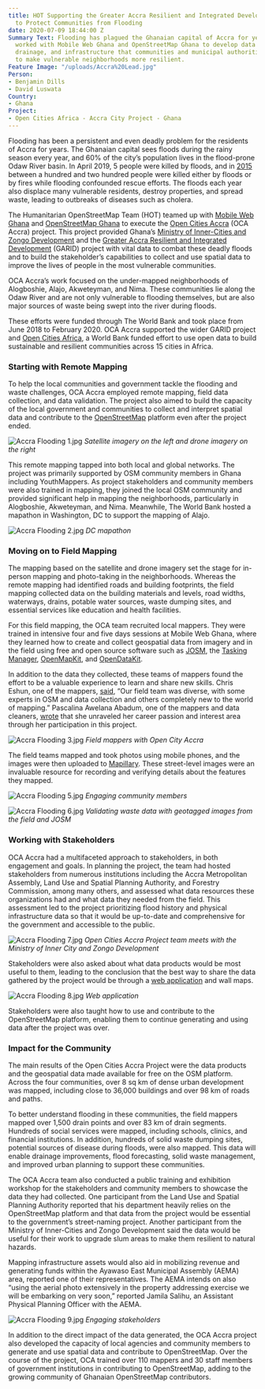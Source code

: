 ```yaml
---
title: HOT Supporting the Greater Accra Resilient and Integrated Development Project
  to Protect Communities from Flooding
date: 2020-07-09 18:44:00 Z
Summary Text: Flooding has plagued the Ghanaian capital of Accra for years, so HOT
  worked with Mobile Web Ghana and OpenStreetMap Ghana to develop data on local buildings,
  drainage, and infrastructure that communities and municipal authorities could use
  to make vulnerable neighborhoods more resilient.
Feature Image: "/uploads/Accra%20Lead.jpg"
Person:
- Benjamin Dills
- David Luswata
Country:
- Ghana
Project:
- Open Cities Africa - Accra City Project - Ghana
---
```


Flooding has been a persistent and even deadly problem for the residents of Accra for years. The Ghanaian capital sees floods during the rainy season every year, and 60% of the city’s population lives in the flood-prone Odaw River basin. In April 2019, 5 people were killed by floods, and in [2015](https://www.bbc.com/news/world-africa-33003673) between a hundred and two hundred people were killed either by floods or by fires while flooding confounded rescue efforts. The floods each year also displace many vulnerable residents, destroy properties, and spread waste, leading to outbreaks of diseases such as cholera.

The Humanitarian OpenStreetMap Team (HOT) teamed up with [Mobile Web Ghana](http://mobilewebghana.org/) and [OpenStreetMap Ghana](https://osmghana.org/) to execute the [Open Cities Accra](https://opencitiesproject.org/accra/) (OCA Accra) project. This project provided Ghana’s [Ministry of Inner-Cities and Zongo Development](http://www.miczd.gov.gh/) and the [Greater Accra Resilient and Integrated Development](https://www.worldbank.org/en/news/loans-credits/2019/05/29/ghana-greater-accra-resilient-and-integrated-development-project) (GARID) project with vital data to combat these deadly floods and to build the stakeholder’s capabilities to collect and use spatial data to improve the lives of people in the most vulnerable communities. 

OCA Accra’s work focused on the under-mapped neighborhoods of Alogboshie, Alajo, Akweteyman, and Nima. These communities lie along the Odaw River and are not only vulnerable to flooding themselves, but are also major sources of waste being swept into the river during floods.

These efforts were funded through The World Bank and took place from June 2018 to February 2020. OCA Accra supported the wider GARID project and [Open Cities Africa](https://opencitiesproject.org/), a World Bank funded effort to use open data to build sustainable and resilient communities across 15 cities in Africa.

### Starting with Remote Mapping

To help the local communities and government tackle the flooding and waste challenges, OCA Accra employed remote mapping, field data collection, and data validation. The project also aimed to build the capacity of the local government and communities to collect and interpret spatial data and contribute to the [OpenStreetMap](https://www.openstreetmap.org/about) platform even after the project ended.

![Accra Flooding 1.jpg](/uploads/Accra%20Flooding%201.jpg)
*Satellite imagery on the left and drone imagery on the right*

This remote mapping tapped into both local and global networks. The project was primarily supported by OSM community members in Ghana including YouthMappers. As project stakeholders and community members were also trained in mapping, they joined the local OSM community and provided significant help in mapping the neighborhoods, particularly in Alogboshie, Akweteyman, and Nima. Meanwhile, The World Bank hosted a mapathon in Washington, DC to support the mapping of Alajo.

![Accra Flooding 2.jpg](/uploads/Accra%20Flooding%202.jpg)
*DC mapathon*

### Moving on to Field Mapping

The mapping based on the satellite and drone imagery set the stage for in-person mapping and photo-taking in the neighborhoods. Whereas the remote mapping had identified roads and building footprints, the field mapping collected data on the building materials and levels, road widths, waterways, drains, potable water sources, waste dumping sites, and essential services like education and health facilities.

For this field mapping, the OCA team recruited local mappers. They were trained in intensive four and five days sessions at Mobile Web Ghana, where they learned how to create and collect geospatial data from imagery and in the field using free and open source software such as [JOSM](https://josm.openstreetmap.de/), the [Tasking Manager](https://tasks.hotosm.org/), [OpenMapKit](http://openmapkit.org/), and [OpenDataKit](https://getodk.org/).

In addition to the data they collected, these teams of mappers found the effort to be a valuable experience to learn and share new skills. Chris Eshun, one of the mappers, [said](https://www.hotosm.org/updates/my-experience-as-a-student-mapper-open-cities-accra/), “Our field team was diverse, with some experts in OSM and data collection and others completely new to the world of mapping.” Pascalina Awelana Abadum, one of the mappers and data cleaners, [wrote](https://www.linkedin.com/posts/pascalina-awelana-abadum_thegeospatialdream-stateofthemapafrica-gis-activity-6673538173693382656--GeF) that she unraveled her career passion and interest area through her participation in this project.

![Accra Flooding 3.jpg](/uploads/Accra%20Flooding%203.jpg)
*Field mappers with Open City Accra*

The field teams mapped and took photos using mobile phones, and the images were then uploaded to [Mapillary](https://www.mapillary.com/). These street-level images were an invaluable resource for recording and verifying details about the features they mapped.

![Accra Flooding 5.jpg](/uploads/Accra%20Flooding%205.jpg)
*Engaging community members*

![Accra Flooding 6.jpg](/uploads/Accra%20Flooding%206.jpg)
*Validating waste data with geotagged images from the field and JOSM*

### Working with Stakeholders

OCA Accra had a multifaceted approach to stakeholders, in both engagement and goals. In planning the project, the team had hosted stakeholders from numerous institutions including the  Accra Metropolitan Assembly, Land Use and Spatial Planning Authority, and Forestry Commission, among many others, and assessed what data resources these organizations had and what data they needed from the field. This assessment led to the project prioritizing flood history and physical infrastructure data so that it would be up-to-date and comprehensive for the government and accessible to the public.

![Accra Flooding 7.jpg](/uploads/Accra%20Flooding%207.jpg)
*Open Cities Accra Project team meets with the Ministry of Inner City and Zongo Development*

Stakeholders were also asked about what data products would be most useful to them, leading to the conclusion that the best way to share the data gathered by the project would be through a [web application](https://ocav1-app.herokuapp.com/) and wall maps.

![Accra Flooding 8.jpg](/uploads/Accra%20Flooding%208.jpg)
*Web application*

Stakeholders were also taught how to use and contribute to the OpenStreetMap platform, enabling them to continue generating and using data after the project was over.

### Impact for the Community

The main results of the Open Cities Accra Project were the data products and the geospatial data made available for free on the OSM platform. Across the four communities, over 8 sq km of dense urban development was mapped, including close to 36,000 buildings and over 98 km of roads and paths.

To better understand flooding in these communities, the field mappers mapped over 1,500 drain points and over 83 km of drain segments. Hundreds of social services were mapped, including schools, clinics, and financial institutions. In addition, hundreds of solid waste dumping sites, potential sources of disease during floods, were also mapped. This data will enable drainage improvements, flood forecasting, solid waste management, and improved urban planning to support these communities.

The OCA Accra team also conducted a public training and exhibition workshop for the stakeholders and community members to showcase the data they had collected. One participant from the Land Use and Spatial Planning Authority reported that his department heavily relies on the OpenStreetMap platform and that data from the project would be essential to the government’s street-naming project. Another participant from the Ministry of Inner-Cities and Zongo Development said the data would be useful for their work to upgrade slum areas to make them resilient to natural hazards. 

Mapping infrastructure assets would also aid in mobilizing revenue and generating funds within the Ayawaso East Municipal Assembly (AEMA) area, reported one of their representatives. The AEMA intends on also “using the aerial photo extensively in the property addressing exercise we will be embarking on very soon,” reported Jamila Salihu, an Assistant Physical Planning Officer with the AEMA.

![Accra Flooding 9.jpg](/uploads/Accra%20Flooding%209.jpg)
*Engaging stakeholders*

In addition to the direct impact of the data generated, the OCA Accra project also developed the capacity of local agencies and community members to generate and use spatial data and contribute to OpenStreetMap. Over the course of the project, OCA trained over 110 mappers and 30 staff members of government institutions in contributing to OpenStreetMap, adding to the growing community of Ghanaian OpenStreetMap contributors.
